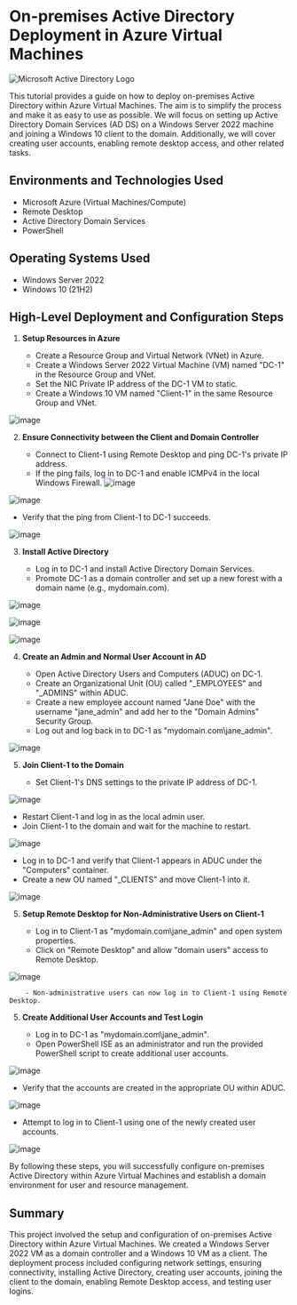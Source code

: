# On-premises Active Directory Deployment in Azure Virtual Machines

![Microsoft Active Directory Logo](https://i.imgur.com/pU5A58S.png)

This tutorial provides a guide on how to deploy on-premises Active Directory within Azure Virtual Machines. The aim is to simplify the process and make it as easy to use as possible. We will focus on setting up Active Directory Domain Services (AD DS) on a Windows Server 2022 machine and joining a Windows 10 client to the domain. Additionally, we will cover creating user accounts, enabling remote desktop access, and other related tasks.

## Environments and Technologies Used

- Microsoft Azure (Virtual Machines/Compute)
- Remote Desktop
- Active Directory Domain Services
- PowerShell

## Operating Systems Used

- Windows Server 2022
- Windows 10 (21H2)

## High-Level Deployment and Configuration Steps

1. **Setup Resources in Azure**

   - Create a Resource Group and Virtual Network (VNet) in Azure.
   - Create a Windows Server 2022 Virtual Machine (VM) named "DC-1" in the Resource Group and VNet.
   - Set the NIC Private IP address of the DC-1 VM to static.
   - Create a Windows 10 VM named "Client-1" in the same Resource Group and VNet.

![image](https://github.com/ShayneSL/configure-AD/assets/88577075/52348787-edea-4be5-8a0e-03cc7f4899f9)



2. **Ensure Connectivity between the Client and Domain Controller**

   - Connect to Client-1 using Remote Desktop and ping DC-1's private IP address.
   - If the ping fails, log in to DC-1 and enable ICMPv4 in the local Windows Firewall.
    ![image](https://github.com/ShayneSL/configure-AD/assets/88577075/8d411d4e-6216-426b-a357-bfff0ec69e9b)

![image](https://github.com/ShayneSL/configure-AD/assets/88577075/81c8026b-a378-46a7-9f60-fe304525ca56)


   - Verify that the ping from Client-1 to DC-1 succeeds.

![image](https://github.com/ShayneSL/configure-AD/assets/88577075/8eaa7c96-6740-4e77-ba9c-348f58b51432)


3. **Install Active Directory**

   - Log in to DC-1 and install Active Directory Domain Services.
   - Promote DC-1 as a domain controller and set up a new forest with a domain name (e.g., mydomain.com).

![image](https://github.com/ShayneSL/configure-AD/assets/88577075/373dab73-ca62-4ad5-bab0-b8fbcfe616fd)

![image](https://github.com/ShayneSL/configure-AD/assets/88577075/1a641fdc-43b0-4fda-9275-0dc05bc0a1da)

![image](https://github.com/ShayneSL/configure-AD/assets/88577075/a9d6126c-2306-4484-89d6-1742b81cc557)



4. **Create an Admin and Normal User Account in AD**

   - Open Active Directory Users and Computers (ADUC) on DC-1.
   - Create an Organizational Unit (OU) called "_EMPLOYEES" and "_ADMINS" within ADUC.
   - Create a new employee account named "Jane Doe" with the username "jane_admin" and add her to the "Domain Admins" Security Group.
   - Log out and log back in to DC-1 as "mydomain.com\jane_admin".

![image](https://github.com/ShayneSL/configure-AD/assets/88577075/6b6192c8-5a8d-4e8f-a66f-ca9845bdf5d8)



5. **Join Client-1 to the Domain**

   - Set Client-1's DNS settings to the private IP address of DC-1.

![image](https://github.com/ShayneSL/configure-AD/assets/88577075/332f649c-dbb4-4286-a2ef-9b247c1cf42d)


   - Restart Client-1 and log in as the local admin user.
   - Join Client-1 to the domain and wait for the machine to restart.

![image](https://github.com/ShayneSL/configure-AD/assets/88577075/0df02337-834b-4643-a62e-9f0c0a518970)


     
   - Log in to DC-1 and verify that Client-1 appears in ADUC under the "Computers" container.
   - Create a new OU named "_CLIENTS" and move Client-1 into it.

![image](https://github.com/ShayneSL/configure-AD/assets/88577075/068ab3c2-35be-448b-9d87-ec501d01c580)



5. **Setup Remote Desktop for Non-Administrative Users on Client-1**

   - Log in to Client-1 as "mydomain.com\jane_admin" and open system properties.
   - Click on "Remote Desktop" and allow "domain users" access to Remote Desktop.
     
![image](https://github.com/ShayneSL/configure-AD/assets/88577075/df10ad6b-fe8f-4e3f-bf9d-4f8c303ee334)


        - Non-administrative users can now log in to Client-1 using Remote Desktop.

5. **Create Additional User Accounts and Test Login**

   - Log in to DC-1 as "mydomain.com\jane_admin".
   - Open PowerShell ISE as an administrator and run the provided PowerShell script to create additional user accounts.

![image](https://github.com/ShayneSL/configure-AD/assets/88577075/253cd50e-0a14-472c-bc45-6c75f2bc0c66)


     
   - Verify that the accounts are created in the appropriate OU within ADUC.

![image](https://github.com/ShayneSL/configure-AD/assets/88577075/f0206455-c4b9-415f-859b-e12ecbcb9c94)


     
   - Attempt to log in to Client-1 using one of the newly created user accounts.

![image](https://github.com/ShayneSL/configure-AD/assets/88577075/f33fe239-56fe-4157-9c5c-b2c16b91d542)



By following these steps, you will successfully configure on-premises Active Directory within Azure Virtual Machines and establish a domain environment for user and resource management.

## Summary

This project involved the setup and configuration of on-premises Active Directory within Azure Virtual Machines. We created a Windows Server 2022 VM as a domain controller and a Windows 10 VM as a client. The deployment process included configuring network settings, ensuring connectivity, installing Active Directory, creating user accounts, joining the client to the domain, enabling Remote Desktop access, and testing user logins.
